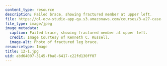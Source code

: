 ```yaml
---
content_type: resource
description: Failed brace, showing fractured member at upper left.
file: https://ol-ocw-studio-app-qa.s3.amazonaws.com/courses/3-a27-case-studies-in-forensic-metallurgy-fall-2007/abd640073145fba86417c22fd130ff07_12-1.jpg
file_type: image/jpeg
image_metadata:
  caption: Failed brace, showing fractured member at upper left.
  credit: Image Courtesy of Kenneth C. Russell.
  image-alt: Photo of fractured leg brace.
resourcetype: Image
title: 12-1.jpg
uid: abd64007-3145-fba8-6417-c22fd130ff07
---
```


